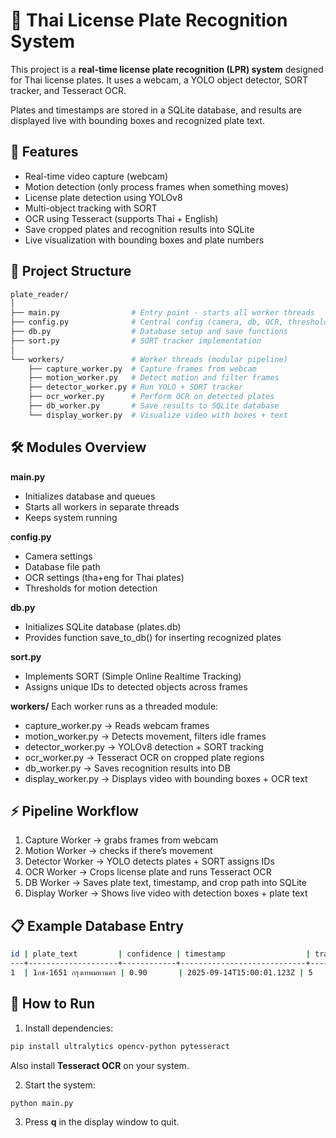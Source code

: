 # 🚗 Thai License Plate Recognition System

This project is a **real-time license plate recognition (LPR) system** designed for Thai license plates.
It uses a webcam, a YOLO object detector, SORT tracker, and Tesseract OCR.

Plates and timestamps are stored in a SQLite database, and results are displayed live with bounding boxes and recognized plate text.

## 📌 Features
- Real-time video capture (webcam)
- Motion detection (only process frames when something moves)
- License plate detection using YOLOv8
- Multi-object tracking with SORT
- OCR using Tesseract (supports Thai + English)
- Save cropped plates and recognition results into SQLite
- Live visualization with bounding boxes and plate numbers

## 📂 Project Structure
```bash
plate_reader/
│
├── main.py                # Entry point - starts all worker threads
├── config.py              # Central config (camera, db, OCR, thresholds)
├── db.py                  # Database setup and save functions
├── sort.py                # SORT tracker implementation
│
└── workers/               # Worker threads (modular pipeline)
    ├── capture_worker.py  # Capture frames from webcam
    ├── motion_worker.py   # Detect motion and filter frames
    ├── detector_worker.py # Run YOLO + SORT tracker
    ├── ocr_worker.py      # Perform OCR on detected plates
    ├── db_worker.py       # Save results to SQLite database
    └── display_worker.py  # Visualize video with boxes + text

```

## 🛠️ Modules Overview

**main.py**
- Initializes database and queues
- Starts all workers in separate threads
- Keeps system running

**config.py**
- Camera settings
- Database file path
- OCR settings (tha+eng for Thai plates)
- Thresholds for motion detection

**db.py**
- Initializes SQLite database (plates.db)
- Provides function save_to_db() for inserting recognized plates

**sort.py**
- Implements SORT (Simple Online Realtime Tracking)
- Assigns unique IDs to detected objects across frames

**workers/**
Each worker runs as a threaded module:
- capture_worker.py → Reads webcam frames
- motion_worker.py → Detects movement, filters idle frames
- detector_worker.py → YOLOv8 detection + SORT tracking
- ocr_worker.py → Tesseract OCR on cropped plate regions
- db_worker.py → Saves recognition results into DB
- display_worker.py → Displays video with bounding boxes + OCR text

## ⚡ Pipeline Workflow

1. Capture Worker → grabs frames from webcam
2. Motion Worker → checks if there’s movement
3. Detector Worker → YOLO detects plates + SORT assigns IDs
4. OCR Worker → Crops license plate and runs Tesseract OCR
5. DB Worker → Saves plate text, timestamp, and crop path into SQLite
6. Display Worker → Shows live video with detection boxes + plate text

## 📋 Example Database Entry

```bash
id | plate_text         | confidence | timestamp                  | track_id | image_path
---+--------------------+------------+----------------------------+----------+-----------------------
1  | 1กช-1651 กรุงเทพมหานคร | 0.90       | 2025-09-14T15:00:01.123Z | 5        | plate_crops/5_169.png

```

## 🚀 How to Run
1. Install dependencies:
```bash
pip install ultralytics opencv-python pytesseract
```
Also install **Tesseract OCR** on your system.

2. Start the system:
```bash
python main.py
```
3. Press **q** in the display window to quit.
```bash

```